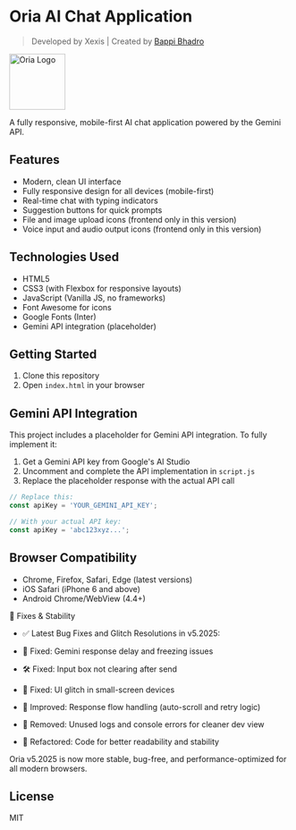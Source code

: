# Oria AI Chat Application
> Developed by Xexis | Created by [Bappi Bhadro](https://bappi5.netlify.app/)

<p>
  <img src="https://oria-mobile.netlify.app/image/cb.png" alt="Oria Logo" width="100"/>
</p>


A fully responsive, mobile-first AI chat application powered by the Gemini API.

## Features

- Modern, clean UI interface
- Fully responsive design for all devices (mobile-first)
- Real-time chat with typing indicators
- Suggestion buttons for quick prompts
- File and image upload icons (frontend only in this version)
- Voice input and audio output icons (frontend only in this version)

## Technologies Used

- HTML5
- CSS3 (with Flexbox for responsive layouts)
- JavaScript (Vanilla JS, no frameworks)
- Font Awesome for icons
- Google Fonts (Inter)
- Gemini API integration (placeholder)

## Getting Started

1. Clone this repository
2. Open `index.html` in your browser

## Gemini API Integration

This project includes a placeholder for Gemini API integration. To fully implement it:

1. Get a Gemini API key from Google's AI Studio
2. Uncomment and complete the API implementation in `script.js`
3. Replace the placeholder response with the actual API call

```javascript
// Replace this:
const apiKey = 'YOUR_GEMINI_API_KEY';

// With your actual API key:
const apiKey = 'abc123xyz...';
```

## Browser Compatibility

- Chrome, Firefox, Safari, Edge (latest versions)
- iOS Safari (iPhone 6 and above)
- Android Chrome/WebView (4.4+)

🧩 Fixes & Stability
- ✅ Latest Bug Fixes and Glitch Resolutions in v5.2025:

- 🐞 Fixed: Gemini response delay and freezing issues

- 🛠 Fixed: Input box not clearing after send

- 📱 Fixed: UI glitch in small-screen devices

- 🔁 Improved: Response flow handling (auto-scroll and retry logic)

- 🚫 Removed: Unused logs and console errors for cleaner dev view

- 🔄 Refactored: Code for better readability and stability

Oria v5.2025 is now more stable, bug-free, and performance-optimized for all modern browsers.

## License

MIT 
